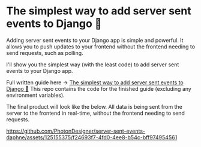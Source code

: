 # The simplest way to add server sent events to Django 🏺
Adding server sent events to your Django app is simple and powerful. It allows you to push updates to your frontend without the frontend needing to send requests, such as polling.

I'll show you the simplest way (with the least code) to add server sent events to your Django app.

Full written guide here -> [The simplest way to add server sent events to Django 🏺](https://www.photondesigner.com/articles/server-sent-events-daphne)
This repo contains the code for the finished guide (excluding any environment variables).

The final product will look like the below. All data is being sent from the server to the frontend in real-time, without the frontend needing to send requests.




https://github.com/PhotonDesigner/server-sent-events-daphne/assets/125155375/f24693f7-4fd0-4ee8-b54c-bff974954561


